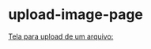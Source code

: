 # upload-image-page

[Tela para upload de um arquivo:](https://github.com/wyctorfogos/upload-image-page/blob/main/images/final-screen.png)
